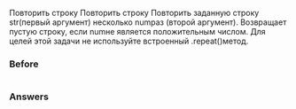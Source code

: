 Повторить строку Повторить строку
Повторить заданную строку str(первый аргумент) несколько numраз (второй аргумент). Возвращает пустую строку, если numне является положительным числом. Для целей этой задачи не используйте встроенный .repeat()метод.

### Before
```javascript

```
### Answers
```javascript

```
